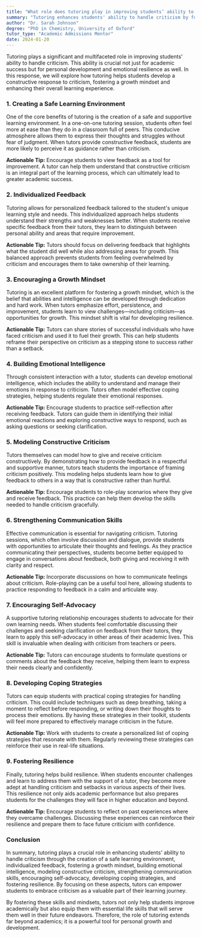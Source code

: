 ```yaml
---
title: "What role does tutoring play in improving students’ ability to handle criticism?"
summary: "Tutoring enhances students' ability to handle criticism by fostering a safe environment, promoting a growth mindset, and supporting personal development."
author: "Dr. Sarah Johnson"
degree: "PhD in Chemistry, University of Oxford"
tutor_type: "Academic Admissions Mentor"
date: 2024-01-20
---
```


Tutoring plays a significant and multifaceted role in improving students' ability to handle criticism. This ability is crucial not just for academic success but for personal development and emotional resilience as well. In this response, we will explore how tutoring helps students develop a constructive response to criticism, fostering a growth mindset and enhancing their overall learning experience.

### 1. Creating a Safe Learning Environment

One of the core benefits of tutoring is the creation of a safe and supportive learning environment. In a one-on-one tutoring session, students often feel more at ease than they do in a classroom full of peers. This conducive atmosphere allows them to express their thoughts and struggles without fear of judgment. When tutors provide constructive feedback, students are more likely to perceive it as guidance rather than criticism. 

**Actionable Tip:** Encourage students to view feedback as a tool for improvement. A tutor can help them understand that constructive criticism is an integral part of the learning process, which can ultimately lead to greater academic success.

### 2. Individualized Feedback

Tutoring allows for personalized feedback tailored to the student's unique learning style and needs. This individualized approach helps students understand their strengths and weaknesses better. When students receive specific feedback from their tutors, they learn to distinguish between personal ability and areas that require improvement. 

**Actionable Tip:** Tutors should focus on delivering feedback that highlights what the student did well while also addressing areas for growth. This balanced approach prevents students from feeling overwhelmed by criticism and encourages them to take ownership of their learning.

### 3. Encouraging a Growth Mindset

Tutoring is an excellent platform for fostering a growth mindset, which is the belief that abilities and intelligence can be developed through dedication and hard work. When tutors emphasize effort, persistence, and improvement, students learn to view challenges—including criticism—as opportunities for growth. This mindset shift is vital for developing resilience.

**Actionable Tip:** Tutors can share stories of successful individuals who have faced criticism and used it to fuel their growth. This can help students reframe their perspective on criticism as a stepping stone to success rather than a setback.

### 4. Building Emotional Intelligence

Through consistent interaction with a tutor, students can develop emotional intelligence, which includes the ability to understand and manage their emotions in response to criticism. Tutors often model effective coping strategies, helping students regulate their emotional responses. 

**Actionable Tip:** Encourage students to practice self-reflection after receiving feedback. Tutors can guide them in identifying their initial emotional reactions and exploring constructive ways to respond, such as asking questions or seeking clarification.

### 5. Modeling Constructive Criticism

Tutors themselves can model how to give and receive criticism constructively. By demonstrating how to provide feedback in a respectful and supportive manner, tutors teach students the importance of framing criticism positively. This modeling helps students learn how to give feedback to others in a way that is constructive rather than hurtful.

**Actionable Tip:** Encourage students to role-play scenarios where they give and receive feedback. This practice can help them develop the skills needed to handle criticism gracefully.

### 6. Strengthening Communication Skills

Effective communication is essential for navigating criticism. Tutoring sessions, which often involve discussion and dialogue, provide students with opportunities to articulate their thoughts and feelings. As they practice communicating their perspectives, students become better equipped to engage in conversations about feedback, both giving and receiving it with clarity and respect.

**Actionable Tip:** Incorporate discussions on how to communicate feelings about criticism. Role-playing can be a useful tool here, allowing students to practice responding to feedback in a calm and articulate way.

### 7. Encouraging Self-Advocacy

A supportive tutoring relationship encourages students to advocate for their own learning needs. When students feel comfortable discussing their challenges and seeking clarification on feedback from their tutors, they learn to apply this self-advocacy in other areas of their academic lives. This skill is invaluable when dealing with criticism from teachers or peers.

**Actionable Tip:** Tutors can encourage students to formulate questions or comments about the feedback they receive, helping them learn to express their needs clearly and confidently.

### 8. Developing Coping Strategies

Tutors can equip students with practical coping strategies for handling criticism. This could include techniques such as deep breathing, taking a moment to reflect before responding, or writing down their thoughts to process their emotions. By having these strategies in their toolkit, students will feel more prepared to effectively manage criticism in the future.

**Actionable Tip:** Work with students to create a personalized list of coping strategies that resonate with them. Regularly reviewing these strategies can reinforce their use in real-life situations.

### 9. Fostering Resilience

Finally, tutoring helps build resilience. When students encounter challenges and learn to address them with the support of a tutor, they become more adept at handling criticism and setbacks in various aspects of their lives. This resilience not only aids academic performance but also prepares students for the challenges they will face in higher education and beyond.

**Actionable Tip:** Encourage students to reflect on past experiences where they overcame challenges. Discussing these experiences can reinforce their resilience and prepare them to face future criticism with confidence.

### Conclusion

In summary, tutoring plays a crucial role in enhancing students' ability to handle criticism through the creation of a safe learning environment, individualized feedback, fostering a growth mindset, building emotional intelligence, modeling constructive criticism, strengthening communication skills, encouraging self-advocacy, developing coping strategies, and fostering resilience. By focusing on these aspects, tutors can empower students to embrace criticism as a valuable part of their learning journey. 

By fostering these skills and mindsets, tutors not only help students improve academically but also equip them with essential life skills that will serve them well in their future endeavors. Therefore, the role of tutoring extends far beyond academics; it is a powerful tool for personal growth and development.
    